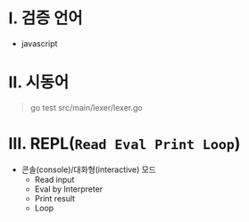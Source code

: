 # I. 검증 언어
- javascript
# II. 시동어
>go test src/main/lexer/lexer.go
# III. REPL(`Read Eval Print Loop`)
- 콘솔(console)/대화형(interactive) 모드
  - Read input
  - Eval by Interpreter
  - Print result
  - Loop
